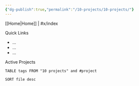 ```yaml
---
{"dg-publish":true,"permalink":"/10-projects/10-projects/"}
---
```


[[Home\|Home]] | #x/index

Quick Links
- ...
- ...
- ...

Active Projects
``` dataview
TABLE tags FROM "10 projects" and #project

SORT file desc

```